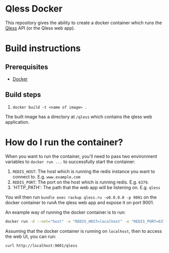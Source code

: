 # Qless Docker

This repository gives the ability to create a docker container which
runs the [Qless](https://github.com/seomoz/qless) API (or the Qless web app).

# Build instructions

## Prerequisites

* [Docker](http://docs.docker.com/engine/installation/)

## Build steps

1. `docker build -t <name of image> .`

The built image has a directory at `/qless` which contains the qless web
application.

# How do I run the container?

When you want to run the container, you'll need to pass two environment
variables to `docker run ...` to successfully start the container:

1. `REDIS_HOST`: The host which is running the redis instance you want
   to connect to. E.g. `www.example.com`
2. `REDIS_PORT`: The port on the host which is running redis. E.g.
   `6379`.
3. 'HTTP_PATH': The path that the web app will be listening on. E.g.
   `qless`

You will then run `bundle exec rackup qless.ru -o0.0.0.0 -p 9001` on the
docker container to runA the qless web app and expose it on port 9001.

An example way of running the docker container is to run:

```bash
docker run -d --net="host" -e "REDIS_HOST=localhost" -e "REDIS_PORT=6379" -e "HTTP_PATH=\/qless" <docker_image> bundle exec rackup qless.ru -o0.0.0.0 -p 9001
```

Assuming that the docker container is running on `localhost`, then to
access the web UI, you can run:

```bash
curl http://localhost:9001/qless
```
